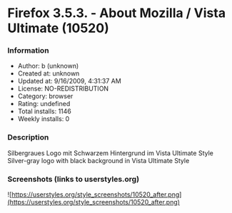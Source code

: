 # Firefox 3.5.3. - About Mozilla / Vista Ultimate (10520)

### Information
- Author: b (unknown)
- Created at: unknown
- Updated at: 9/16/2009, 4:31:37 AM
- License: NO-REDISTRIBUTION
- Category: browser
- Rating: undefined
- Total installs: 1146
- Weekly installs: 0


### Description
Silbergraues Logo mit Schwarzem Hintergrund im Vista Ultimate Style
Silver-gray logo with black background in Vista Ultimate Style


### Screenshots (links to userstyles.org)
![https://userstyles.org/style_screenshots/10520_after.png](https://userstyles.org/style_screenshots/10520_after.png)


